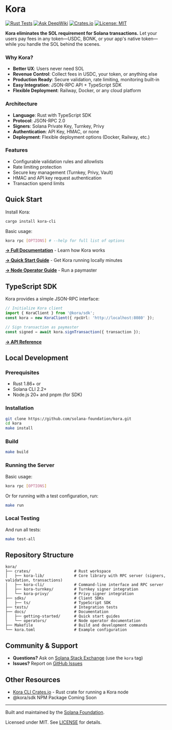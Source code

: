 # Kora

[![Rust Tests](https://github.com/solana-foundation/kora/actions/workflows/rust.yml/badge.svg)](https://github.com/solana-foundation/kora/actions/workflows/rust.yml)
[![Ask DeepWiki](https://deepwiki.com/badge.svg)](https://deepwiki.com/solana-foundation/kora)
[![Crates.io](https://img.shields.io/crates/v/kora-cli.svg)](https://crates.io/crates/kora-cli)
[![License: MIT](https://img.shields.io/badge/License-MIT-yellow.svg)](https://opensource.org/licenses/MIT)

**Kora eliminates the SOL requirement for Solana transactions.** Let your users pay fees in any token—USDC, BONK, or your app's native token—while you handle the SOL behind the scenes.

### Why Kora?

- **Better UX**: Users never need SOL  
- **Revenue Control**: Collect fees in USDC, your token, or anything else  
- **Production Ready**: Secure validation, rate limiting, monitoring built-in  
- **Easy Integration**: JSON-RPC API + TypeScript SDK  
- **Flexible Deployment**: Railway, Docker, or any cloud platform

### Architecture

- **Language**: Rust with TypeScript SDK
- **Protocol**: JSON-RPC 2.0  
- **Signers**: Solana Private Key, Turnkey, Privy
- **Authentication**: API Key, HMAC, or none
- **Deployment**: Flexible deployment options (Docker, Railway, etc.) 

### Features

- Configurable validation rules and allowlists
- Rate limiting protection
- Secure key management (Turnkey, Privy, Vault)
- HMAC and API key request authentication
- Transaction spend limits


## Quick Start

Install Kora: 

```bash
cargo install kora-cli
```

Basic usage:

```bash
kora rpc [OPTIONS] # --help for full list of options
```

**[→ Full Documentation](docs/README.md)** - Learn how Kora works

**[→ Quick Start Guide](docs/getting-started/QUICK_START.md)** - Get Kora running locally minutes

**[→ Node Operator Guide](docs/operators/README.md)** - Run a paymaster


## TypeScript SDK

Kora provides a simple JSON-RPC interface:

```typescript
// Initialize Kora client
import { KoraClient } from '@kora/sdk';
const kora = new KoraClient({ rpcUrl: 'http://localhost:8080' });

// Sign transaction as paymaster
const signed = await kora.signTransaction({ transaction });
```

**[→ API Reference](./sdks/ts/README.md)**

## Local Development

### Prerequisites

- Rust 1.86+ or 
- Solana CLI 2.2+
- Node.js 20+ and pnpm (for SDK)

### Installation

```bash
git clone https://github.com/solana-foundation/kora.git
cd kora
make install
```

### Build

```bash
make build
```

### Running the Server

Basic usage:

```bash
kora rpc [OPTIONS]
```

Or for running with a test configuration, run: 

```bash
make run
```

### Local Testing

And run all tests:

```bash
make test-all
```

## Repository Structure

```
kora/
├── crates/                   # Rust workspace
│   ├── kora-lib/             # Core library with RPC server (signers, validation, transactions)
│   ├── kora-cli/             # Command-line interface and RPC server
│   ├── kora-turnkey/         # Turnkey signer integration
│   └── kora-privy/           # Privy signer integration
├── sdks/                     # Client SDKs
│   ├── ts/                   # TypeScript SDK
├── tests/                    # Integration tests
├── docs/                     # Documentation
│   ├── getting-started/      # Quick start guides
│   └── operators/            # Node operator documentation
├── Makefile                  # Build and development commands
└── kora.toml                 # Example configuration
```

## Community & Support

- **Questions?** Ask on [Solana Stack Exchange](https://solana.stackexchange.com/) (use the `kora` tag)
- **Issues?** Report on [GitHub Issues](https://github.com/solana-foundation/kora/issues)

## Other Resources

- [Kora CLI Crates.io](https://crates.io/crates/kora-cli) - Rust crate for running a Kora node
- @kora/sdk NPM Package Coming Soon

---

Built and maintained by the [Solana Foundation](https://solana.org).

Licensed under MIT. See [LICENSE](LICENSE) for details.